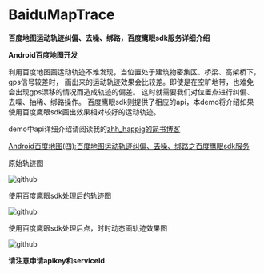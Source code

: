 # BaiduMapTrace
**百度地图运动轨迹纠偏、去噪、绑路，百度鹰眼sdk服务详细介绍**

**Android百度地图开发**

利用百度地图画运动轨迹不难发现，当位置处于建筑物密集区、桥梁、高架桥下，gps信号较差时，
画出来的运动轨迹效果会比较差。即使是在空旷地带，也难免会出现gps漂移的情况而造成轨迹的偏差。
这时就需要我们对位置点进行纠偏、去噪、抽稀、绑路操作。
百度鹰眼sdk则提供了相应的api，本demo将介绍如果使用百度鹰眼sdk画出效果相对较好的运动轨迹。

demo中api详细介绍请阅读我的[zhh_happig的简书博客](http://www.jianshu.com/u/d82bd37b1d29)

[Android百度地图(四):百度地图运动轨迹纠偏、去噪、绑路之百度鹰眼sdk服务](http://www.jianshu.com/p/3c3d9e92739d)

原始轨迹图

![github](/a.png)


使用百度鹰眼sdk处理后的轨迹图

![github](/b.png)


使用百度鹰眼sdk处理后点，时时动态画轨迹效果图

![github](/cb.png)


**请注意申请apikey和serviceId**
